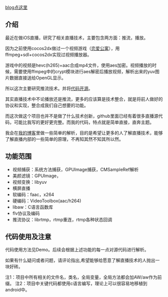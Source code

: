 
[blog点这里](http://www.jianshu.com/u/1240d2400ca1)

介绍
---
最近在做iOS直播，研究了相关直播技术，主要包含两方面：推流，播放。

因为之前使用cocos2dx做过一个视频游戏（[恋爱公寓](https://itunes.apple.com/cn/app/lian-ai-gong-yu-shi-pin-yang/id1149280715?mt=8)），用ffmpeg+sdl+cocos2dx实现过视频播放器。

游戏中的视频是hevc(h265)+aac合成mp4文件，使用aes加密。视频播放的时候，需要使用ffmpeg中的crypt模块进行aes解密后播放视频，解析出来的yuv图片数据直接送给OpenGL显示。

所以这次主要研究推流技术。并将[代码开源](https://github.com/hardman/AWLive)。

其实直播技术中不论播放还是推流，更多的应该算是技术整合，就是将前人做好的协议和实现，整合成我们自己想要的功能。

而这次做这个项目也并不是做了什么技术创新，github里面已经有着很多直播源代码，可能比我写的更好更完整。而我的代码，特点就是简单直接，直奔主题。

我会在[我的博客](http://www.jianshu.com/u/1240d2400ca1)里做一些简单的解析，目的是希望让更多的人了解直播技术，能够了解直播内部的一些简单的原理，不再知其然不知其所以然。

功能范围
---
- 视频捕获：系统方法捕获，GPUImage捕获，CMSampleRef解析
- 美颜滤镜：GPUImage，
- 视频变换：libyuv
- 横屏直播
- 软编码：faac，x264
- 硬编码：VideoToolbox(aac/h264)
- libaw：C语言函数库
- flv协议及编码
- 推流协议：librtmp，rtmp重连，rtmp各种状态回调

代码使用及注意
---
代码使用方法见Demo。后续会根据上述功能的每一点对源代码进行解析。

如果有什么疑问或者问题，请评论指出,希望能够给愿意了解直播技术的人抛出一块好砖。

注1：项目中所有相关的文件名，类名，全局变量，全局方法都会加AW/aw作为前缀。
注2：项目中关键代码都使用c语言编写，理论上可以很容易地移植到android中。
